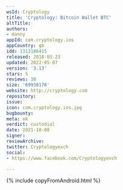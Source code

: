 ```yaml
---
wsId: Cryptology
title: 'Cryptology: Bitcoin Wallet BTC'
altTitle: 
authors:
- danny
appId: com.cryptology.ios
appCountry: gb
idd: 1313186415
released: 2018-03-23
updated: 2022-05-07
version: '3.13'
stars: 5
reviews: 30
size: '69938176'
website: http://cryptology.com
repository: 
issue: 
icon: com.cryptology.ios.jpg
bugbounty: 
meta: ok
verdict: custodial
date: 2021-10-08
signer: 
reviewArchive: 
twitter: Cryptologyexch
social:
- https://www.facebook.com/Cryptologyexch

---
```


{% include copyFromAndroid.html %}
